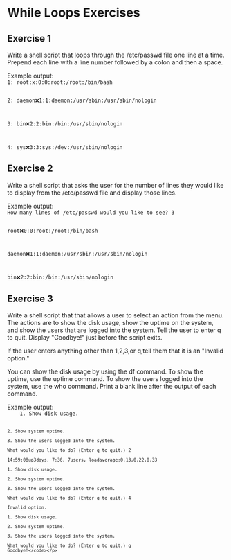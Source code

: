 # While Loops Exercises

## Exercise 1
Write a shell script that loops through the /etc/passwd file one line at a time. Prepend each line with a line number followed by a colon and then a space.

<p> Example output:

<code>
1: root:x:0:0:root:/root:/bin/bash

2: daemon:x:1:1:daemon:/usr/sbin:/usr/sbin/nologin

3: bin:x:2:2:bin:/bin:/usr/sbin/nologin

4: sys:x:3:3:sys:/dev:/usr/sbin/nologin </code></p>

## Exercise 2
Write a shell script that asks the user for the number of lines they would like to display from the /etc/passwd file and display those lines.

<p>Example output:

<code>
How many lines of /etc/passwd would you like to see? 3

root:x:0:0:root:/root:/bin/bash

daemon:x:1:1:daemon:/usr/sbin:/usr/sbin/nologin

bin:x:2:2:bin:/bin:/usr/sbin/nologin </code></p>

## Exercise 3
Write a shell script that that allows a user to select an action from the menu. The actions are to show the disk usage, show the uptime on the system, and show the users that are logged into the system. Tell the user to enter q to quit. Display "Goodbye!" just before the script exits.

If the user enters anything other than 1,2,3,or q,tell them that it is an "Invalid option."

You can show the disk usage by using the df command. To show the uptime, use the uptime command. To show the users logged into the system, use the who command. Print a blank line after the output of each command.

<p>Example output:

<code>  
    1. Show disk usage.

    2. Show system uptime.
    
    3. Show the users logged into the system.
    
    What would you like to do? (Enter q to quit.) 2
    
    14:59:08up3days, 7:36, 7users, loadaverage:0.13,0.22,0.33
    
    1. Show disk usage.
    
    2. Show system uptime.
    
    3. Show the users logged into the system.
    
    What would you like to do? (Enter q to quit.) 4
    
    Invalid option.
    
    1. Show disk usage.
    
    2. Show system uptime.
    
    3. Show the users logged into the system.
    
    What would you like to do? (Enter q to quit.) q
    Goodbye!</code></p>

